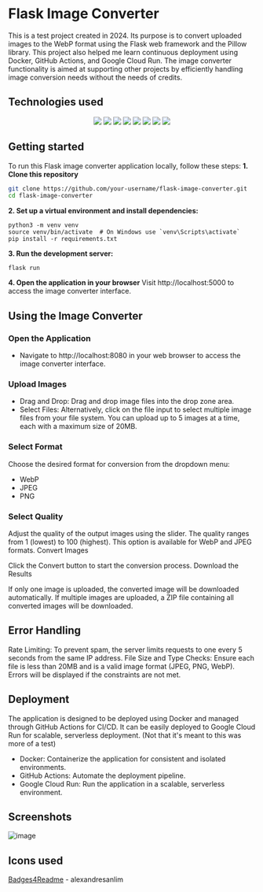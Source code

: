 # Flask Image Converter
This is a test project created in 2024. Its purpose is to convert uploaded images to the WebP format using the Flask web framework and the Pillow library. This project also helped me learn continuous deployment using Docker, GitHub Actions, and Google Cloud Run. The image converter functionality is aimed at supporting other projects by efficiently handling image conversion needs without the needs of credits.
## Technologies used
<div align="center">
  <img src="https://img.shields.io/badge/Python-FFD43B?style=for-the-badge&logo=python&logoColor=blue"/>
  <img src="https://img.shields.io/badge/Flask-000000?style=for-the-badge&logo=flask&logoColor=white"/>
  <img src="https://img.shields.io/badge/HTML5-E34F26?style=for-the-badge&logo=html5&logoColor=white"/>
  <img src="https://img.shields.io/badge/CSS3-1572B6?style=for-the-badge&logo=css3&logoColor=white"/>
  <img src="https://img.shields.io/badge/JavaScript-323330?style=for-the-badge&logo=javascript&logoColor=F7DF1E"/>
  <img src="https://img.shields.io/badge/Github%20Actions-282a2e?style=for-the-badge&logo=githubactions&logoColor=367cfe"/>
  <img src="https://img.shields.io/badge/Docker-2CA5E0?style=for-the-badge&logo=docker&logoColor=white"/>
  <img src="https://img.shields.io/badge/Google_Cloud-4285F4?style=for-the-badge&logo=google-cloud&logoColor=white"/>
</div>

## Getting started
To run this Flask image converter application locally, follow these steps:
**1. Clone this repository**
```bash
git clone https://github.com/your-username/flask-image-converter.git
cd flask-image-converter
```
**2. Set up a virtual environment and install dependencies:**
```
python3 -m venv venv
source venv/bin/activate  # On Windows use `venv\Scripts\activate`
pip install -r requirements.txt
```
**3. Run the development server:**
```
flask run
```
**4. Open the application in your browser**
Visit http://localhost:5000 to access the image converter interface.

## Using the Image Converter
### Open the Application
- Navigate to http://localhost:8080 in your web browser to access the image converter interface.
### Upload Images
- Drag and Drop: Drag and drop image files into the drop zone area.
- Select Files: Alternatively, click on the file input to select multiple image files from your file system. You can upload up to 5 images at a time, each with a maximum size of 20MB.
### Select Format
Choose the desired format for conversion from the dropdown menu:
- WebP
- JPEG
- PNG

### Select Quality

Adjust the quality of the output images using the slider. The quality ranges from 1 (lowest) to 100 (highest). This option is available for WebP and JPEG formats.
Convert Images

Click the Convert button to start the conversion process.
Download the Results

If only one image is uploaded, the converted image will be downloaded automatically.
If multiple images are uploaded, a ZIP file containing all converted images will be downloaded.

## Error Handling
Rate Limiting: To prevent spam, the server limits requests to one every 5 seconds from the same IP address.
File Size and Type Checks: Ensure each file is less than 20MB and is a valid image format (JPEG, PNG, WebP). Errors will be displayed if the constraints are not met.

## Deployment
The application is designed to be deployed using Docker and managed through GitHub Actions for CI/CD. It can be easily deployed to Google Cloud Run for scalable, serverless deployment. (Not that it's meant to this was more of a test)

- Docker: Containerize the application for consistent and isolated environments.
- GitHub Actions: Automate the deployment pipeline.
- Google Cloud Run: Run the application in a scalable, serverless environment.

## Screenshots
![image](https://github.com/user-attachments/assets/8a8506fa-faf1-4f7c-b858-303dd1b462eb)

## Icons used
[Badges4Readme](https://github.com/alexandresanlim/Badges4-README.md-Profile) - alexandresanlim
